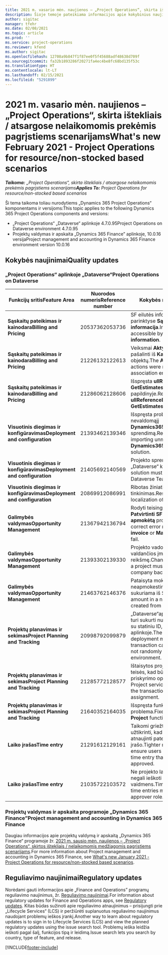 ```yaml
---
title: 2021 m. vasario mėn. naujienos – „Project Operations“, skirta ištekliais / atsargose nelaikomomis prekėmis pagrįstiems scenarijams
description: Šioje temoje pateikiama informacijos apie kokybinius naujinimus, pasiekiamus 2021 m. vasario mėn. „Project Operations”, skirtos ištekliais / atsargose nelaikomomis prekėmis pagrįstiems scenarijams, leidime.
author: sigitac
manager: tfehr
ms.date: 02/08/2021
ms.topic: article
ms.prod: ''
ms.service: project-operations
ms.reviewer: kfend
ms.author: sigitac
ms.openlocfilehash: 12708a9b847f1f87ee0f5f45688adf48638d709f
ms.sourcegitcommit: fa32b1893286f20271fa4ec4be8fc68bd135f53c
ms.translationtype: HT
ms.contentlocale: lt-LT
ms.lasthandoff: 02/15/2021
ms.locfileid: "5291899"
---
```

# <a name="whats-new-february-2021---project-operations-for-resourcenon-stocked-based-scenarios"></a><span data-ttu-id="546a5-103">2021 m. vasario mėn. naujienos – „Project Operations“, skirta ištekliais / atsargose nelaikomomis prekėmis pagrįstiems scenarijams</span><span class="sxs-lookup"><span data-stu-id="546a5-103">What's new February 2021 - Project Operations for resource/non-stocked based scenarios</span></span>

<span data-ttu-id="546a5-104">_**Taikoma:** „Project Operations“, skirta ištekliais / atsargose nelaikomomis prekėmis pagrįstiems scenarijams_</span><span class="sxs-lookup"><span data-stu-id="546a5-104">_**Applies To:** Project Operations for resource/non-stocked based scenarios_</span></span>

<span data-ttu-id="546a5-105">Ši tema taikoma toliau nurodytiems „Dynamics 365 Project Operations“ komponentams ir versijoms:</span><span class="sxs-lookup"><span data-stu-id="546a5-105">This topic applies to the following Dynamics 365 Project Operations components and versions:</span></span>

- <span data-ttu-id="546a5-106">„Project Operations“ „Dataverse“ aplinkoje 4.7.0.95</span><span class="sxs-lookup"><span data-stu-id="546a5-106">Project Operations on Dataverse environment 4.7.0.95</span></span>
- <span data-ttu-id="546a5-107">Projektų valdymas ir apskaita „Dynamics 365 Finance” aplinkoje, 10.0.16 versija</span><span class="sxs-lookup"><span data-stu-id="546a5-107">Project management and accounting in Dynamics 365 Finance environment version 10.0.16</span></span> 

## <a name="quality-updates"></a><span data-ttu-id="546a5-108">Kokybės naujinimai</span><span class="sxs-lookup"><span data-stu-id="546a5-108">Quality updates</span></span>

### <a name="project-operations-on-dataverse"></a><span data-ttu-id="546a5-109">„Project Operations“ aplinkoje „Dataverse“</span><span class="sxs-lookup"><span data-stu-id="546a5-109">Project Operations on Dataverse</span></span>

| <span data-ttu-id="546a5-110">**Funkcijų sritis**</span><span class="sxs-lookup"><span data-stu-id="546a5-110">**Feature Area**</span></span> | <span data-ttu-id="546a5-111">**Nuorodos numeris**</span><span class="sxs-lookup"><span data-stu-id="546a5-111">**Reference number**</span></span> | <span data-ttu-id="546a5-112">**Kokybės naujinimas**</span><span class="sxs-lookup"><span data-stu-id="546a5-112">**Quality update**</span></span> |
| --- | --- | --- |
| <span data-ttu-id="546a5-113">**Sąskaitų pateikimas ir kainodara**</span><span class="sxs-lookup"><span data-stu-id="546a5-113">**Billing and Pricing**</span></span> | <span data-ttu-id="546a5-114">2053736</span><span class="sxs-lookup"><span data-stu-id="546a5-114">2053736</span></span> | <span data-ttu-id="546a5-115">SF eilutės informacija dabar pasiekiama parinktyse **Sąskaita faktūra** > **Susijusi informacija**.</span><span class="sxs-lookup"><span data-stu-id="546a5-115">Invoice line details are now accessible by going to **Invoice** > **Related information**.</span></span> |
| <span data-ttu-id="546a5-116">**Sąskaitų pateikimas ir kainodara**</span><span class="sxs-lookup"><span data-stu-id="546a5-116">**Billing and Pricing**</span></span> | <span data-ttu-id="546a5-117">2122613</span><span class="sxs-lookup"><span data-stu-id="546a5-117">2122613</span></span> | <span data-ttu-id="546a5-118">Veiksmai **Aktyvinti** ir **Išjungti** buvo pašalinti iš **Kainoraštis** susiejimo objektų.</span><span class="sxs-lookup"><span data-stu-id="546a5-118">The **Activate** and **Deactivate** actions were removed from the **Price List** association entities.</span></span> |
| <span data-ttu-id="546a5-119">**Sąskaitų pateikimas ir kainodara**</span><span class="sxs-lookup"><span data-stu-id="546a5-119">**Billing and Pricing**</span></span> | <span data-ttu-id="546a5-120">2128606</span><span class="sxs-lookup"><span data-stu-id="546a5-120">2128606</span></span> | <span data-ttu-id="546a5-121">Išspręsta **ullReferenceException** problema **GetEstimatesForProject** papildinyje.</span><span class="sxs-lookup"><span data-stu-id="546a5-121">Resolved the issue with **ullReferenceException** in the **GetEstimatesForProject** plug-in.</span></span> |
| <span data-ttu-id="546a5-122">**Visuotinis diegimas ir konfigūravimas**</span><span class="sxs-lookup"><span data-stu-id="546a5-122">**Deployment and configuration**</span></span> | <span data-ttu-id="546a5-123">2139346</span><span class="sxs-lookup"><span data-stu-id="546a5-123">2139346</span></span> | <span data-ttu-id="546a5-124">Išspręsta problema importuojant nevaldomąjį **Dynamics365ProjectOperationsDualWrite** sprendimą.</span><span class="sxs-lookup"><span data-stu-id="546a5-124">Resolved the issue with importing unmanaged **Dynamics365ProjectOperationsDualWrite** solution.</span></span> |
| <span data-ttu-id="546a5-125">**Visuotinis diegimas ir konfigūravimas**</span><span class="sxs-lookup"><span data-stu-id="546a5-125">**Deployment and configuration**</span></span> | <span data-ttu-id="546a5-126">2140569</span><span class="sxs-lookup"><span data-stu-id="546a5-126">2140569</span></span> | <span data-ttu-id="546a5-127">Projekto sprendimo nereikia diegti „Dataverse“ komandų aplinkose.</span><span class="sxs-lookup"><span data-stu-id="546a5-127">Project solution must not be installed in the Dataverse Teams environments.</span></span> |
| <span data-ttu-id="546a5-128">**Visuotinis diegimas ir konfigūravimas**</span><span class="sxs-lookup"><span data-stu-id="546a5-128">**Deployment and configuration**</span></span> | <span data-ttu-id="546a5-129">2086991</span><span class="sxs-lookup"><span data-stu-id="546a5-129">2086991</span></span> | <span data-ttu-id="546a5-130">Ribotas žiniatinklio išteklių lokalizavimo tinkinimas.</span><span class="sxs-lookup"><span data-stu-id="546a5-130">Restricted customizing localization of web resources.</span></span> |
| <span data-ttu-id="546a5-131">**Galimybės valdymas**</span><span class="sxs-lookup"><span data-stu-id="546a5-131">**Opportunity Management**</span></span> | <span data-ttu-id="546a5-132">2136794</span><span class="sxs-lookup"><span data-stu-id="546a5-132">2136794</span></span> | <span data-ttu-id="546a5-133">Rodyti teisingą klaidos pranešimą, kai **Patvirtinti SF** arba **Pažymėti SF kaip apmokėtą** procesai nepavyksta.</span><span class="sxs-lookup"><span data-stu-id="546a5-133">Display the correct error message when the **Confirm invoice** or **Mark invoice as paid** processes fail.</span></span> |
| <span data-ttu-id="546a5-134">**Galimybės valdymas**</span><span class="sxs-lookup"><span data-stu-id="546a5-134">**Opportunity Management**</span></span> | <span data-ttu-id="546a5-135">2139330</span><span class="sxs-lookup"><span data-stu-id="546a5-135">2139330</span></span> | <span data-ttu-id="546a5-136">Projekto vadovo keitimas neturi nustatyti valdančios įmonės į numatytąją reikšmę.</span><span class="sxs-lookup"><span data-stu-id="546a5-136">Changing the Project manager on a project must not reset the owning company back to the default value.</span></span> |
| <span data-ttu-id="546a5-137">**Galimybės valdymas**</span><span class="sxs-lookup"><span data-stu-id="546a5-137">**Opportunity Management**</span></span> | <span data-ttu-id="546a5-138">2146376</span><span class="sxs-lookup"><span data-stu-id="546a5-138">2146376</span></span> | <span data-ttu-id="546a5-139">Pataisyta mokesčio suma neapmokestinama faktinėje sumoje sukuriama iš SF patvirtinimo.</span><span class="sxs-lookup"><span data-stu-id="546a5-139">Corrected tax amount in a non-chargeable actual is created from invoice confirmation.</span></span> |
| <span data-ttu-id="546a5-140">**Projektų planavimas ir sekimas**</span><span class="sxs-lookup"><span data-stu-id="546a5-140">**Project Planning and Tracking**</span></span> | <span data-ttu-id="546a5-141">2099879</span><span class="sxs-lookup"><span data-stu-id="546a5-141">2099879</span></span> | <span data-ttu-id="546a5-142">„Dataverse“aplinkos visuotinis diegimas turi sukurti numatytąją operacijų kategoriją su statiniu ID, o ne atsitiktinai generuoti ją aplinkoje.</span><span class="sxs-lookup"><span data-stu-id="546a5-142">The Dataverse environment deployment must create a default transaction category with a static ID and not randomly generate one per environment.</span></span> |
| <span data-ttu-id="546a5-143">**Projektų planavimas ir sekimas**</span><span class="sxs-lookup"><span data-stu-id="546a5-143">**Project Planning and Tracking**</span></span> | <span data-ttu-id="546a5-144">2128577</span><span class="sxs-lookup"><span data-stu-id="546a5-144">2128577</span></span> | <span data-ttu-id="546a5-145">Ištaisytos projekto tarnybos vartotojo teisės, kad būtų atnaujinta išteklių priskyrimo operacijų kategorija.</span><span class="sxs-lookup"><span data-stu-id="546a5-145">Fixed the Project service user privileges to update the transaction category on a resource assignment.</span></span> |
| <span data-ttu-id="546a5-146">**Projektų planavimas ir sekimas**</span><span class="sxs-lookup"><span data-stu-id="546a5-146">**Project Planning and Tracking**</span></span> | <span data-ttu-id="546a5-147">2164035</span><span class="sxs-lookup"><span data-stu-id="546a5-147">2164035</span></span> | <span data-ttu-id="546a5-148">Išspręsta funkcijos **Kopijuoti projektą** problema.</span><span class="sxs-lookup"><span data-stu-id="546a5-148">Fixed issues with the **Copy Project** function.</span></span> |
| <span data-ttu-id="546a5-149">**Laiko įrašas**</span><span class="sxs-lookup"><span data-stu-id="546a5-149">**Time entry**</span></span> | <span data-ttu-id="546a5-150">2129161</span><span class="sxs-lookup"><span data-stu-id="546a5-150">2129161</span></span> | <span data-ttu-id="546a5-151">Taikomi griežtesni apribojimai, siekiant užtikrinti, kad vartotojai negalėtų keisti ir atnaujinti pateikto ar patvirtinto laiko įrašo.</span><span class="sxs-lookup"><span data-stu-id="546a5-151">Tighter restrictions are applied to ensure users can't change and update a time entry that has been submitted or approved.</span></span> |
| <span data-ttu-id="546a5-152">**Laiko įrašas**</span><span class="sxs-lookup"><span data-stu-id="546a5-152">**Time entry**</span></span> | <span data-ttu-id="546a5-153">2103572</span><span class="sxs-lookup"><span data-stu-id="546a5-153">2103572</span></span> | <span data-ttu-id="546a5-154">Ne projekto laiko įrašų laiko patvirtinimas negali ieškoti projekto tvirtintojo vaidmens.</span><span class="sxs-lookup"><span data-stu-id="546a5-154">Time approval for non-project time entries must not be looking for project approver role.</span></span> |

### <a name="project-management-and-accounting-in-dynamics-365-finance"></a><span data-ttu-id="546a5-155">Projektų valdymas ir apskaita programoje „Dynamics 365 Finance”</span><span class="sxs-lookup"><span data-stu-id="546a5-155">Project management and accounting in Dynamics 365 Finance</span></span> 

<span data-ttu-id="546a5-156">Daugiau informacijos apie projektų valdymą ir apskaitą „Dynamics 365 Finance“ programoje žr. [2021 m. sausio mėn. naujienos – „Project Operations“, skirtos ištekliais / nelaikomomis medžiagomis pagrįstiems scenarijams](whats-new-jan-2021-resource-based.md).</span><span class="sxs-lookup"><span data-stu-id="546a5-156">For more information about Project management and accounting in Dynamics 365 Finance, see [What's new January 2021 - Project Operations for resource/non-stocked based scenarios](whats-new-jan-2021-resource-based.md).</span></span>


## <a name="regulatory-updates"></a><span data-ttu-id="546a5-157">Reguliavimo naujinimai</span><span class="sxs-lookup"><span data-stu-id="546a5-157">Regulatory updates</span></span>

<span data-ttu-id="546a5-158">Norėdami gauti informacijos apie „Finance and Operations” programų reguliavimo naujinimus, žr. [Reguliavimo naujinimai](https://docs.microsoft.com/dynamics365/finance/localizations/regulatory-updates).</span><span class="sxs-lookup"><span data-stu-id="546a5-158">For information about regulatory updates for Finance and Operations apps, see [Regulatory updates](https://docs.microsoft.com/dynamics365/finance/localizations/regulatory-updates).</span></span> <span data-ttu-id="546a5-159">Kitas būdas sužinoti apie reguliavimo atnaujinimus – prisijungti prie „Lifecycle Services“ (LCS) ir peržiūrėti suplanuotus reguliavimo naujinimus naudojant problemų ieškos įrankį.</span><span class="sxs-lookup"><span data-stu-id="546a5-159">Another way to learn about regulatory updates is to sign in to Lifecycle Services (LCS) and view the planned regulatory updates using the issue search tool.</span></span> <span data-ttu-id="546a5-160">Problemų ieška leidžia ieškoti pagal šalį, funkcijos tipą ir leidimą.</span><span class="sxs-lookup"><span data-stu-id="546a5-160">Issue search lets you search by country, type of feature, and release.</span></span>


[!INCLUDE[footer-include](../includes/footer-banner.md)]